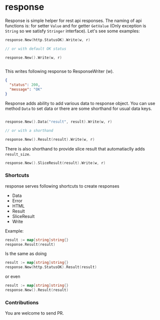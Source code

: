 # response

Response is simple helper for rest api responses. The naming of api functions is: for setter `Value` and for getter
`GetValue` (Only exception is `String` so we satisfy `Stringer` interface).
Let's see some examples:

```go
response.New(http.StatusOK).Write(w, r)

// or with default OK status

response.New().Write(w, r)
    
```

This writes following response to ResponseWriter (w).

```json
{
  "status": 200,
  "message": "OK"
}
```

Response adds ability to add various data to response object. You can use method `Data` to set data
or there are some shorthand for usual data keys.

```go

response.New().Data("result", result).Write(w, r)

// or with a shorthand

response.New().Result(result).Write(w, r)
```

There is also shorthand to provide slice result that automatiaclly adds `result_size`.

```go
response.New().SliceResult(result).Write(w, r)
```
### Shortcuts

response serves following shortcuts to create responses 
* Data
* Error
* HTML
* Result
* SliceResult
* Write

Example:

```go
result := map[string]string{}
response.Result(result)
````

Is the same as doing 
```go
result := map[string]string{}
response.New(http.StatusOK).Result(result)
````

or even
```go
result := map[string]string{}
response.New().Result(result)
````

### Contributions

You are welcome to send PR.

